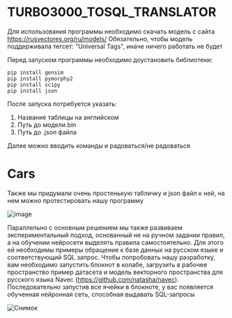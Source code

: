 # TURBO3000_TOSQL_TRANSLATOR


Для использования программы необходимо скачать модель с сайта https://rusvectores.org/ru/models/
Обязательно, чтобы модель поддерживала тегсет: "Universal Tags", иначе ничего работать не будет

Перед запуском программы необходимо доустановить библиотеки:
```
pip install gensim
pip install pymorphy2
pip install scipy
pip install json
```
После запуска потребуется указать:
1. Название таблицы на английском
2. Путь до модели.bin
3. Путь до .json файла

Далее можно вводить команды и радоваться/не радоваться

# Cars
Также мы придумали очень простенькую табличку и json файл к ней, на нем можно протестировать нашу программу

![image](https://user-images.githubusercontent.com/62559964/201500228-f842714a-1931-412c-acdb-dffde58509a2.png)

Параллельно с основным решением мы также развиваем экспериментальный подход, основанный не на ручном задании правил, а на обучении нейросети выделять правила самостоятельно. Для этого ей необходимы примеры обращение к базе данных на русском языке и соответствующий SQL запрос. Чтобы попробовать нашу разработку, вам необходимо запустить блокнот в колабе, загрузить в рабочее пространство пример датасета и модель векторного пространства для русского языка Navec (https://github.com/natasha/navec). Последовательно запустив все ячейки в блокноте, у вас появляется обученная нейронная сеть, способная выдавать SQL-запросы

![Снимок](https://user-images.githubusercontent.com/45196253/201511319-02556e88-aa79-42e0-aa5e-cb59051e8ade.JPG)
